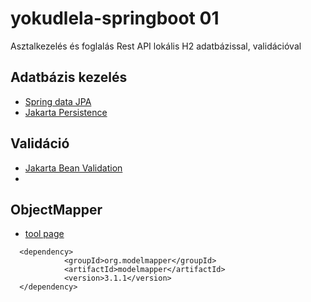 # yokudlela-springboot  01

Asztalkezelés és foglalás Rest API lokális H2 adatbázissal, validációval

## Adatbázis kezelés
* [Spring data JPA](https://www.baeldung.com/the-persistence-layer-with-spring-data-jpa)
* [Jakarta Persistence](https://jakarta.ee/specifications/persistence/3.0/jakarta-persistence-spec-3.0.html)
  
## Validáció
* [Jakarta Bean Validation](https://jakarta.ee/specifications/bean-validation/3.0/jakarta-bean-validation-spec-3.0.html)
* 
## ObjectMapper
* [tool page](https://modelmapper.org/)
```
  <dependency>
            <groupId>org.modelmapper</groupId>
            <artifactId>modelmapper</artifactId>
            <version>3.1.1</version>
  </dependency>
```
